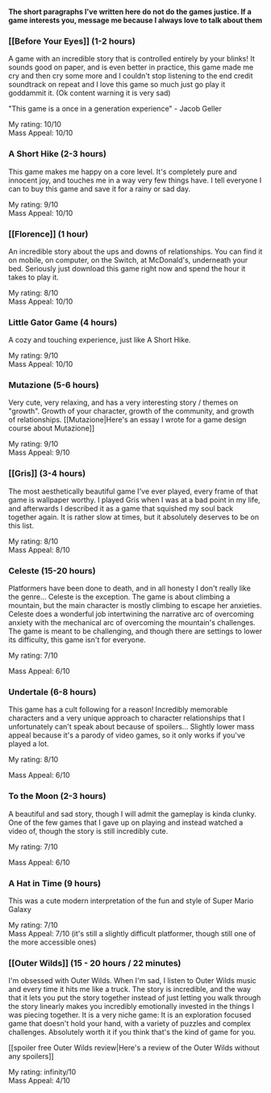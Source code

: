 **The short paragraphs I've written here do not do the games justice. If a game interests you, message me because I always love to talk about them**

### [[Before Your Eyes]] (1-2 hours)

A game with an incredible story that is controlled entirely by your blinks! It sounds good on paper, and is even better in practice, this game made me cry and then cry some more and I couldn't stop listening to the end credit soundtrack on repeat and I love this game so much just go play it goddammit it. (Ok content warning it is very sad)

"This game is a once in a generation experience" - Jacob Geller

My rating:        10/10\
Mass Appeal: 10/10

### A Short Hike (2-3 hours)

This game makes me happy on a core level. It's completely pure and innocent joy, and touches me in a way very few things have. I tell everyone I can to buy this game and save it for a rainy or sad day.

My rating:        9/10\
Mass Appeal: 10/10

### [[Florence]] (1 hour)

An incredible story about the ups and downs of relationships. You can find it on mobile, on computer, on the Switch, at McDonald's, underneath your bed. Seriously just download this game right now and spend the hour it takes to play it.

My rating:        8/10\
Mass Appeal: 10/10

### Little Gator Game (4 hours)

A cozy and touching experience, just like A Short Hike.

My rating: 9/10\
Mass Appeal: 10/10

### Mutazione (5-6 hours)

Very cute, very relaxing, and has a very interesting story / themes on "growth". Growth of your character, growth of the community, and growth of relationships. [[Mutazione|Here's an essay I wrote for a game design course about Mutazione]]

My rating:        9/10\
Mass Appeal: 9/10

### [[Gris]] (3-4 hours)

The most aesthetically beautiful game I've ever played, every frame of that game is wallpaper worthy. I played Gris when I was at a bad point in my life, and afterwards I described it as a game that squished my soul back together again. It is rather slow at times, but it absolutely deserves to be on this list.

My rating: 8/10\
Mass Appeal: 8/10

### Celeste (15-20 hours)

Platformers have been done to death, and in all honesty I don't really like the genre... Celeste is the exception. The game is about climbing a mountain, but the main character is mostly climbing to escape her anxieties. Celeste does a wonderful job intertwining the narrative arc of overcoming anxiety with the mechanical arc of overcoming the mountain's challenges. The game is meant to be challenging, and though there are settings to lower its difficulty, this game isn't for everyone.

My rating: 7/10

Mass Appeal: 6/10

### Undertale (6-8 hours)

This game has a cult following for a reason! Incredibly memorable characters and a very unique approach to character relationships that I unfortunately can't speak about because of spoilers... Slightly lower mass appeal because it's a parody of video games, so it only works if you've played a lot.

My rating: 8/10

Mass Appeal: 6/10

### To the Moon (2-3 hours)

A beautiful and sad story, though I will admit the gameplay is kinda clunky. One of the few games that I gave up on playing and instead watched a video of, though the story is still incredibly cute.

My rating: 7/10

Mass Appeal: 6/10

### A Hat in Time (9 hours)

This was a cute modern interpretation of the fun and style of Super Mario Galaxy

My rating: 7/10\
Mass Appeal: 7/10 (it's still a slightly difficult platformer, though still one of the more accessible ones)


### [[Outer Wilds]] (15 - 20 hours / 22 minutes)

I'm obsessed with Outer Wilds. When I'm sad, I listen to Outer Wilds music and every time it hits me like a truck. The story is incredible, and the way that it lets you put the story together instead of just letting you walk through the story linearly makes you incredibly emotionally invested in the things I was piecing together. It is a very niche game: It is an exploration focused game that doesn't hold your hand, with a variety of puzzles and complex challenges. Absolutely worth it if you think that's the kind of game for you.

[[spoiler free Outer Wilds review|Here's a review of the Outer Wilds without any spoilers]]

My rating:        infinity/10\
Mass Appeal: 4/10
